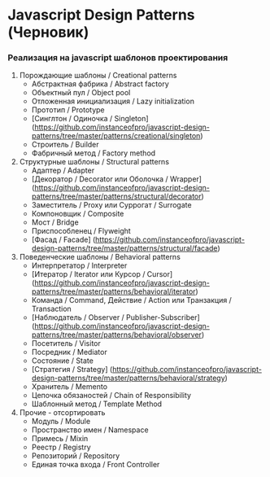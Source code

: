 # Javascript Design Patterns (Черновик)

### Реализация на javascript шаблонов проектирования

1. Порождающие шаблоны / Creational patterns
    + Абстрактная фабрика / Abstract factory
    + Объектный пул / Object pool
    + Отложенная инициализация / Lazy initialization
    + Прототип / Prototype
    + [Синглтон / Одиночка / Singleton] (https://github.com/instanceofpro/javascript-design-patterns/tree/master/patterns/creational/singleton)
    + Строитель / Builder
    + Фабричный метод / Factory method
2. Структурные шаблоны / Structural patterns
    + Адаптер / Adapter
    + [Декоратор / Decorator или Оболочка / Wrapper] (https://github.com/instanceofpro/javascript-design-patterns/tree/master/patterns/structural/decorator)
    + Заместитель / Proxy или Суррогат / Surrogate
    + Компоновщик / Composite
    + Мост / Bridge
    + Приспособленец / Flyweight
    + [Фасад / Facade] (https://github.com/instanceofpro/javascript-design-patterns/tree/master/patterns/structural/facade)
3. Поведенческие шаблоны / Behavioral patterns
    + Интерпретатор / Interpreter
    + [Итератор / Iterator или Курсор / Cursor] (https://github.com/instanceofpro/javascript-design-patterns/tree/master/patterns/behavioral/iterator)
    + Команда / Command, Действие / Action или Транзакция / Transaction
    + [Наблюдатель / Observer / Publisher-Subscriber] (https://github.com/instanceofpro/javascript-design-patterns/tree/master/patterns/behavioral/observer)
    + Посетитель / Visitor
    + Посредник / Mediator
    + Состояние / State
    + [Стратегия / Strategy] (https://github.com/instanceofpro/javascript-design-patterns/tree/master/patterns/behavioral/strategy)
    + Хранитель / Memento
    + Цепочка обязаностей / Chain of Responsibility
    + Шаблонный метод / Template Method
4. Прочие - отсортировать
    + Модуль / Module
    + Пространство имен / Namespace
    + Примесь / Mixin
    + Реестр / Registry
    + Репозиторий / Repository
    + Единая точка входа / Front Controller
